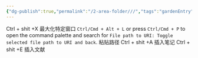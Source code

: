 ```yaml
---
{"dg-publish":true,"permalink":"/2-area-folder///","tags":"gardenEntry"}
---
```


Ctrl + shit +X 最大化特定窗口
`Ctrl/Cmd + Alt + L` or press `Ctrl/Cmd + P` to open the command palette and search for `File path to URI: Toggle selected file path to URI and back`. 粘贴路径
Ctrl + shit +A 插入笔记
Ctrl + shit +E 插入文献